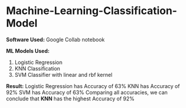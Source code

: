 # Machine-Learning-Classification-Model

**Software Used:** Google Collab notebook

**ML Models Used:**
1. Logistic Regression
2. KNN Classification
3. SVM Classifier with linear and rbf kernel

**Result:**
Logistic Regression has Accuracy of 63%
KNN has Accuracy of 92%
SVM has Accuracy of 63%
Comparing all accuracies, we can conclude that **KNN** has the highest Accuracy of 92%

